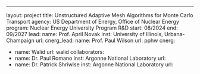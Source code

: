 ---
layout: project
title: Unstructured Adaptive Mesh Algorithms for Monte Carlo Transport
agency: US Department of Energy, Office of Nuclear Energy
program: Nuclear Energy University Program R&D
start: 08/2024
end: 09/2027
lead:
  name: Prof. April Novak
  inst: University of Illinois, Urbana-Champaign
  url:
cnerg_lead:
  name: Prof. Paul Wilson
  url: pphw
cnerg: 
  - name: Walid
    url: walid
collaborators:
  - name: Dr. Paul Romano
    inst: Argonne National Laboratory
    url:
  - name: Dr. Patrick Shriwise
    inst: Argonne National Laboratory
    url:

